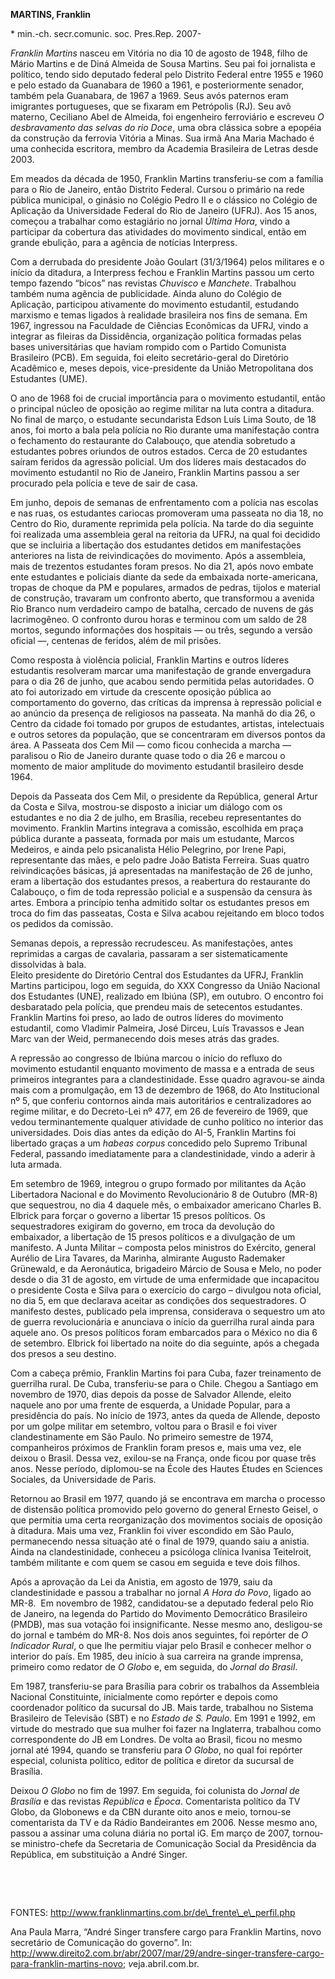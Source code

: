**MARTINS, Franklin**

\* min.-ch. secr.comunic. soc. Pres.Rep. 2007-

*Franklin Martins* nasceu em Vitória no dia 10 de agosto de 1948, filho
de Mário Martins e de Diná Almeida de Sousa Martins. Seu pai foi
jornalista e político, tendo sido deputado federal pelo Distrito Federal
entre 1955 e 1960 e pelo estado da Guanabara de 1960 a 1961, e
posteriormente senador, também pela Guanabara, de 1967 a 1969. Seus avós
paternos eram imigrantes portugueses, que se fixaram em Petrópolis (RJ).
Seu avô materno, Ceciliano Abel de Almeida, foi engenheiro ferroviário e
escreveu *O desbravamento das selvas do rio Doce*, uma obra clássica
sobre a epopéia da construção da ferrovia Vitória a Minas. Sua irmã Ana
Maria Machado é uma conhecida escritora, membro da Academia Brasileira
de Letras desde 2003.

Em meados da década de 1950, Franklin Martins transferiu-se com a
família para o Rio de Janeiro, então Distrito Federal. Cursou o primário
na rede pública municipal, o ginásio no Colégio Pedro II e o clássico no
Colégio de Aplicação da Universidade Federal do Rio de Janeiro (UFRJ).
Aos 15 anos, começou a trabalhar como estagiário no jornal *Última
Hora*, vindo a participar da cobertura das atividades do movimento
sindical, então em grande ebulição, para a agência de notícias
Interpress.

Com a derrubada do presidente João Goulart (31/3/1964) pelos militares e
o início da ditadura, a Interpress fechou e Franklin Martins passou um
certo tempo fazendo “bicos” nas revistas *Chuvisco* e *Manchete*.
Trabalhou também numa agência de publicidade. Ainda aluno do Colégio de
Aplicação, participou ativamente do movimento estudantil, estudando
marxismo e temas ligados à realidade brasileira nos fins de semana. Em
1967, ingressou na Faculdade de Ciências Econômicas da UFRJ, vindo a
integrar as fileiras da Dissidência, organização política formadas pelas
bases universitárias que haviam rompido com o Partido Comunista
Brasileiro (PCB). Em seguida, foi eleito secretário-geral do Diretório
Acadêmico e, meses depois, vice-presidente da União Metropolitana dos
Estudantes (UME).

O ano de 1968 foi de crucial importância para o movimento estudantil,
então o principal núcleo de oposição ao regime militar na luta contra a
ditadura. No final de março, o estudante secundarista Edson Luís Lima
Souto, de 18 anos, foi morto a bala pela polícia no Rio durante uma
manifestação contra o fechamento do restaurante do Calabouço, que
atendia sobretudo a estudantes pobres oriundos de outros estados. Cerca
de 20 estudantes saíram feridos da agressão policial. Um dos líderes
mais destacados do movimento estudantil no Rio de Janeiro, Franklin
Martins passou a ser procurado pela polícia e teve de sair de casa.

Em junho, depois de semanas de enfrentamento com a polícia nas escolas e
nas ruas, os estudantes cariocas promoveram uma passeata no dia 18, no
Centro do Rio, duramente reprimida pela polícia. Na tarde do dia
seguinte foi realizada uma assembleia geral na reitoria da UFRJ, na qual
foi decidido que se incluiria a libertação dos estudantes detidos em
manifestações anteriores na lista de reivindicações do movimento. Após a
assembleia, mais de trezentos estudantes foram presos. No dia 21, após
novo embate ente estudantes e policiais diante da sede da embaixada
norte-americana, tropas de choque da PM e populares, armados de pedras,
tijolos e material de construção, travaram um confronto aberto, que
transformou a avenida Rio Branco num verdadeiro campo de batalha,
cercado de nuvens de gás lacrimogêneo. O confronto durou horas e
terminou com um saldo de 28 mortos, segundo informações dos hospitais —
ou três, segundo a versão oficial —, centenas de feridos, além de mil
prisões.

Como resposta à violência policial, Franklin Martins e outros líderes
estudantis resolveram marcar uma manifestação de grande envergadura para
o dia 26 de junho, que acabou sendo permitida pelas autoridades. O ato
foi autorizado em virtude da crescente oposição pública ao comportamento
do governo, das críticas da imprensa à repressão policial e ao anúncio
da presença de religiosos na passeata. Na manhã do dia 26, o Centro da
cidade foi tomado por grupos de estudantes, artistas, intelectuais e
outros setores da população, que se concentraram em diversos pontos da
área. A Passeata dos Cem Mil — como ficou conhecida a marcha — paralisou
o Rio de Janeiro durante quase todo o dia 26 e marcou o momento de maior
amplitude do movimento estudantil brasileiro desde 1964.

Depois da Passeata dos Cem Mil, o presidente da República, general Artur
da Costa e Silva, mostrou-se disposto a iniciar um diálogo com os
estudantes e no dia 2 de julho, em Brasília, recebeu representantes do
movimento. Franklin Martins integrava a comissão, escolhida em praça
pública durante a passeata, formada por mais um estudante, Marcos
Medeiros, e ainda pelo psicanalista Hélio Pelegrino, por Irene Papi,
representante das mães, e pelo padre João Batista Ferreira. Suas quatro
reivindicações básicas, já apresentadas na manifestação de 26 de junho,
eram a libertação dos estudantes presos, a reabertura do restaurante do
Calabouço, o fim de toda repressão policial e a suspensão da censura às
artes. Embora a princípio tenha admitido soltar os estudantes presos em
troca do fim das passeatas, Costa e Silva acabou rejeitando em bloco
todos os pedidos da comissão.

Semanas depois, a repressão recrudesceu. As manifestações, antes
reprimidas a cargas de cavalaria, passaram a ser sistematicamente
dissolvidas à bala. \
 Eleito presidente do Diretório Central dos Estudantes da UFRJ, Franklin
Martins participou, logo em seguida, do XXX Congresso da União Nacional
dos Estudantes (UNE), realizado em Ibiúna (SP), em outubro. O encontro
foi desbaratado pela polícia, que prendeu mais de setecentos estudantes.
Franklin Martins foi preso, ao lado de outros líderes do movimento
estudantil, como Vladimir Palmeira, José Dirceu, Luís Travassos e Jean
Marc van der Weid, permanecendo dois meses atrás das grades.          

A repressão ao congresso de Ibiúna marcou o início do refluxo do
movimento estudantil enquanto movimento de massa e a entrada de seus
primeiros integrantes para a clandestinidade. Esse quadro agravou-se
ainda mais com a promulgação, em 13 de dezembro de 1968, do Ato
Institucional nº 5, que conferiu contornos ainda mais autoritários e
centralizadores ao regime militar, e do Decreto-Lei nº 477, em 26 de
fevereiro de 1969, que vedou terminantemente qualquer atividade de cunho
político no interior das universidades. Dois dias antes da edição do
AI-5, Franklin Martins foi libertado graças a um *habeas corpus*
concedido pelo Supremo Tribunal Federal, passando imediatamente para a
clandestinidade, vindo a aderir à luta armada.

Em setembro de 1969, integrou o grupo formado por militantes da Ação
Libertadora Nacional e do Movimento Revolucionário 8 de Outubro (MR-8)
que sequestrou, no dia 4 daquele mês, o embaixador americano Charles B.
Elbrick para forçar o governo a libertar 15 presos políticos. Os
sequestradores exigiram do governo, em troca da devolução do embaixador,
a libertação de 15 presos políticos e a divulgação de um manifesto. A
Junta Militar – composta pelos ministros do Exército, general Aurélio de
Lira Tavares, da Marinha, almirante Augusto Rademaker Grünewald, e da
Aeronáutica, brigadeiro Márcio de Sousa e Melo, no poder desde o dia 31
de agosto, em virtude de uma enfermidade que incapacitou o presidente
Costa e Silva para o exercício do cargo – divulgou nota oficial, no dia
5, em que declarava aceitar as condições dos sequestradores. O manifesto
destes, publicado pela imprensa, considerava o sequestro um ato de
guerra revolucionária e anunciava o início da guerrilha rural ainda para
aquele ano. Os presos políticos foram embarcados para o México no dia 6
de setembro. Elbrick foi libertado na noite do dia seguinte, após a
chegada dos presos a seu destino.

Com a cabeça prêmio, Franklin Martins foi para Cuba, fazer treinamento
de guerrilha rural. De Cuba, transferiu-se para o Chile. Chegou a
Santiago em novembro de 1970, dias depois da posse de Salvador Allende,
eleito naquele ano por uma frente de esquerda, a Unidade Popular, para a
presidência do país. No início de 1973, antes da queda de Allende,
deposto por um golpe militar em setembro, voltou para o Brasil e foi
viver clandestinamente em São Paulo. No primeiro semestre de 1974,
companheiros próximos de Franklin foram presos e, mais uma vez, ele
deixou o Brasil. Dessa vez, exilou-se na França, onde ficou por quase
três anos. Nesse período, diplomou-se na École des Hautes Études en
Sciences Sociales, da Universidade de Paris.

Retornou ao Brasil em 1977, quando já se encontrava em marcha o processo
de distensão política promovido pelo governo do general Ernesto Geisel,
o que permitia uma certa reorganização dos movimentos sociais de
oposição à ditadura. Mais uma vez, Franklin foi viver escondido em São
Paulo, permanecendo nessa situação até o final de 1979, quando saiu a
anistia. Ainda na clandestinidade, conheceu a psicóloga clínica Ivanisa
Teitelroit, também militante e com quem se casou em seguida e teve dois
filhos.

Após a aprovação da Lei da Anistia, em agosto de 1979, saiu da
clandestinidade e passou a trabalhar no jornal *A Hora do Povo*, ligado
ao MR-8.  Em novembro de 1982, candidatou-se a deputado federal pelo Rio
de Janeiro, na legenda do Partido do Movimento Democrático Brasileiro
(PMDB), mas sua votação foi insignificante. Nesse mesmo ano, desligou-se
do jornal e também do MR-8. Nos dois anos seguintes, foi repórter de *O
Indicador Rural*, o que lhe permitiu viajar pelo Brasil e conhecer
melhor o interior do país. Em 1985, deu início à sua carreira na grande
imprensa, primeiro como redator de *O* *Globo* e, em seguida, do *Jornal
do Brasil*.

Em 1987, transferiu-se para Brasília para cobrir os trabalhos da
Assembleia Nacional Constituinte, inicialmente como repórter e depois
como coordenador político da sucursal do JB. Mais tarde, trabalhou no
Sistema Brasileiro de Televisão (SBT) e no *Estado de S. Paulo*. Em 1991
e 1992, em virtude do mestrado que sua mulher foi fazer na Inglaterra,
trabalhou como correspondente do JB em Londres. De volta ao Brasil,
ficou no mesmo jornal até 1994, quando se transferiu para *O Globo*, no
qual foi repórter especial, colunista político, editor de política e
diretor da sucursal de Brasília.

Deixou *O Globo* no fim de 1997. Em seguida, foi colunista do *Jornal de
Brasília* e das revistas *República* e *Época*. Comentarista político da
TV Globo, da Globonews e da CBN durante oito anos e meio, tornou-se
comentarista da TV e da Rádio Bandeirantes em 2006. Nesse mesmo ano,
passou a assinar uma coluna diária no portal iG. Em março de 2007,
tornou-se ministro-chefe da Secretaria de Comunicação Social da
Presidência da República, em substituição a André Singer.

               

 

FONTES: http://www.franklinmartins.com.br/de\_frente\_e\_perfil.php

Ana Paula Marra, “André Singer transfere cargo para Franklin Martins,
novo secretário de Comunicação do governo”. In:
http://www.direito2.com.br/abr/2007/mar/29/andre-singer-transfere-cargo-para-franklin-martins-novo;
*v*eja.abril.com.br.

 

 

 

 

